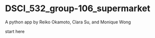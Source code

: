 # DSCI_532_group-106_supermarket
A python app by Reiko Okamoto, Clara Su, and Monique Wong

start here 
